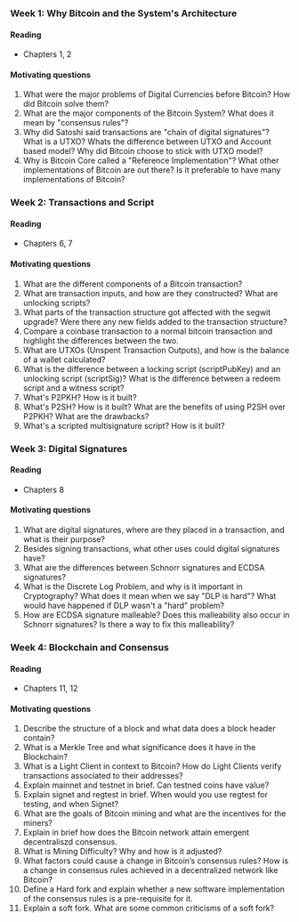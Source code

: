 ### Week 1: Why Bitcoin and the System's Architecture

#### Reading

- Chapters 1, 2

#### Motivating questions

1. What were the major problems of Digital Currencies before Bitcoin? How did Bitcoin solve them?
2. What are the major components of the Bitcoin System? What does it mean by "consensus rules"?
3. Why did Satoshi said transactions are "chain of digital signatures"? What is a UTXO? Whats the difference between UTXO and Account based model? Why did Bitcoin choose to stick with UTXO model?
4. Why is Bitcoin Core called a "Reference Implementation"? What other implementations of Bitcoin are out there? Is it preferable to have many implementations of Bitcoin?

### Week 2: Transactions and Script

#### Reading

- Chapters 6, 7

#### Motivating questions

1. What are the different components of a Bitcoin transaction?
2. What are transaction inputs, and how are they constructed? What are unlocking scripts?
3. What parts of the transaction structure got affected with the segwit upgrade? Were there any new fields added to the transaction structure?
4. Compare a coinbase transaction to a normal bitcoin transaction and highlight the differences between the two.
5. What are UTXOs (Unspent Transaction Outputs), and how is the balance of a wallet calculated?
6. What is the difference between a locking script (scriptPubKey) and an unlocking script (scriptSig)? What is the difference between a redeem script and a witness script?
7. What's P2PKH? How is it built?
5. What's P2SH? How is it built? What are the benefits of using P2SH over P2PKH? What are the drawbacks?
6. What's a scripted multisignature script? How is it built?

### Week 3: Digital Signatures

#### Reading

- Chapters 8

#### Motivating questions

1. What are digital signatures, where are they placed in a transaction, and what is their purpose?
2. Besides signing transactions, what other uses could digital signatures have?
3. What are the differences between Schnorr signatures and ECDSA signatures?
4. What is the Discrete Log Problem, and why is it important in Cryptography? What does it mean when we say "DLP is hard"? What would have happened if DLP wasn't a "hard" problem?
5. How are ECDSA signature malleable? Does this malleability also occur in Schnorr signatures? Is there a way to fix this malleability?

### Week 4: Blockchain and Consensus

#### Reading

- Chapters 11, 12

#### Motivating questions

1. Describe the structure of a block and what data does a block header contain?
2. What is a Merkle Tree and what significance does it have in the Blockchain?
3. What is a Light Client in context to Bitcoin? How do Light Clients verify transactions associated to their addresses?
4. Explain mainnet and testnet in brief. Can testned coins have value?
5. Explain signet and regtest in brief. When would you use regtest for testing, and when Signet?
6. What are the goals of Bitcoin mining and what are the incentives for the miners?
7. Explain in brief how does the Bitcoin network attain emergent decentraliszd consensus.
8. What is Mining Difficulty? Why and how is it adjusted?
9. What factors could cause a change in Bitcoin’s consensus rules? How is a change in consensus rules achieved in a decentralized network like Bitcoin?
10. Define a Hard fork and explain whether a new software implementation of the consensus rules is a pre-requisite for it.
11. Explain a soft fork. What are some common criticisms of a soft fork?

